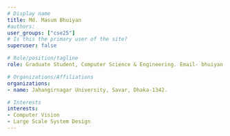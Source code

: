 ```yaml
---
# Display name
title: Md. Masum Bhuiyan
#authors:
user_groups: ["cse25"]
# Is this the primary user of the site?
superuser: false

# Role/position/tagline
role: Graduate Student, Computer Science & Engineering. Email- bhuiyan.stu2015@juniv.edu

# Organizations/Affiliations
organizations:
- name: Jahangirnagar University, Savar, Dhaka-1342.

# Interests
interests:
- Computer Vision 
- Large Scale System Design
---
```

